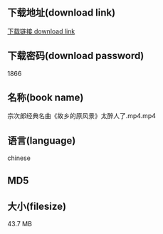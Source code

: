 ## 下载地址(download link)
[下载链接 download link](https://voluble-croquembouche-d321dc.netlify.app/?s=%E5%AE%97%E6%AC%A1%E9%83%8E%E7%BB%8F%E5%85%B8%E5%90%8D%E6%9B%B2%E3%80%8A%E6%95%85%E4%B9%A1%E7%9A%84%E5%8E%9F%E9%A3%8E%E6%99%AF%E3%80%8B%E5%A4%AA%E9%86%89%E4%BA%BA%E4%BA%86.mp4)

## 下载密码(download password)
1866

## 名称(book name)
宗次郎经典名曲《故乡的原风景》太醉人了.mp4.mp4

## 语言(language)
chinese

## MD5


## 大小(filesize)
43.7 MB
